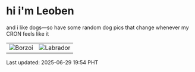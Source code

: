 # hi i'm Leoben

and i like dogs—so have some random dog pics that change whenever my CRON feels like it

|  |  |
|--------|----------|
| ![Borzoi](https://random-dog-vercel.vercel.app/api/random-borzoi?v=1751198073) | ![Labrador](https://random-dog-vercel.vercel.app/api/random-labrador?v=1751198073) |

Last updated: 2025-06-29 19:54 PHT
